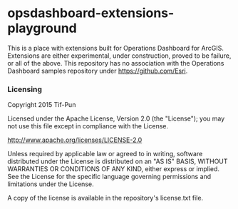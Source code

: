 # opsdashboard-extensions-playground
This is a place with extensions built for Operations Dashboard for ArcGIS. Extensions are either experimental, under construction, proved to be failure, or all of the above. This repository has no association with the Operations Dashboard samples repository under https://github.com/Esri. 

### Licensing

Copyright 2015 Tif-Pun

Licensed under the Apache License, Version 2.0 (the "License"); you may not use this file except in compliance with the License.

http://www.apache.org/licenses/LICENSE-2.0

Unless required by applicable law or agreed to in writing, software distributed under the License is distributed on an "AS IS" BASIS, WITHOUT WARRANTIES OR CONDITIONS OF ANY KIND, either express or implied. See the License for the specific language governing permissions and limitations under the License.

A copy of the license is available in the repository's license.txt file.
